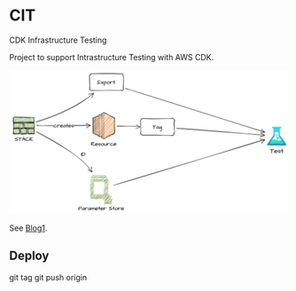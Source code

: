 # CIT

CDK Infrastructure Testing

Project to support Intrastructure Testing with AWS CDK.

![Overview](img/mapping.png)

See [Blog1](https://aws-blog.de/2021/05/cit-build-cdk-infrastructure-testing-part-1-terratest-and-the-integrated-integration.html).


## Deploy

git tag <version>
git push origin <version>

